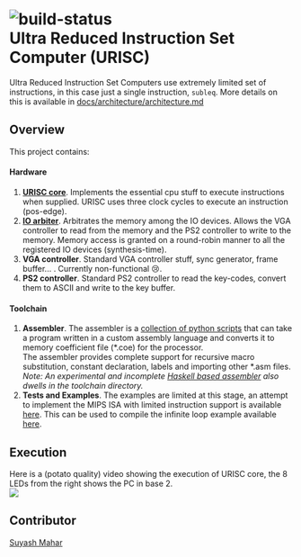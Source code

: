 ![build-status](https://travis-ci.com/suyashmahar/urisc.svg?token=JoPidbExBPkazChjCZLp&branch=master)  
Ultra Reduced Instruction Set Computer (URISC)
====

Ultra Reduced Instruction Set Computers use extremely limited set of instructions, in this case just a single instruction, `subleq`.   More details on this is available in [docs/architecture/architecture.md](architecture/architecture.md)

Overview
----

This project contains:  
#### Hardware  
1. **[URISC core](src/urisc.sv)**. Implements the essential cpu stuff to execute instructions when supplied. URISC uses three clock cycles to execute an instruction (pos-edge).  
2. **[IO arbiter](src/ioArbiter.sv)**. Arbitrates the memory among the IO devices. Allows the VGA controller to read from the memory and the PS2 controller to write to the memory. Memory access is granted on a round-robin manner to all the registered IO devices (synthesis-time).
3. **VGA controller**. Standard VGA controller stuff, sync generator, frame buffer... . Currently non-functional 😢.  
4. **PS2 controller**. Standard PS2 controller to read the key-codes, convert them to ASCII and write to the key buffer.

#### Toolchain  
1. **Assembler**. The assembler is a [collection of python scripts](toolchain/python-based) that can take a program written in a custom assembly language and converts it to memory coefficient file (\*.coe) for the processor.  
The assembler provides complete support for recursive macro substitution, constant declaration, labels and importing other *.asm files.  
*Note: An experimental and incomplete [Haskell based assembler](toolchain/assembler.hs) also dwells in the toolchain directory.*  
2. **Tests and Examples**. The examples are limited at this stage, an attempt to implement the MIPS ISA with limited instruction support is available [here](tests/toolchain/mips.asm). This can be used to compile the infinite loop example available [here](tests/toolchain/sample.asm).  

 
Execution
----
Here is a (potato quality) video showing the execution of URISC core, the 8 LEDs from the right shows the PC in base 2.  
<img src="https://i.imgur.com/4b6M29h.jpg"/>


Contributor
----

[Suyash Mahar](https://suyashmahar.github.io)

